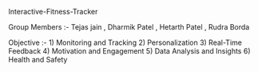 Interactive-Fitness-Tracker

Group Members :- Tejas jain , Dharmik Patel , Hetarth Patel , Rudra Borda

Objective :- 1) Monitoring and Tracking
             2) Personalization
             3) Real-Time Feedback
             4) Motivation and Engagement
             5) Data Analysis and Insights
             6) Health and Safety
